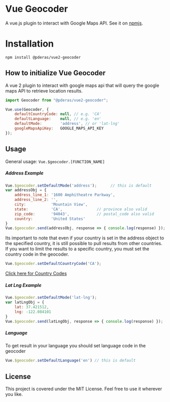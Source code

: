# Vue Geocoder
A vue.js plugin to interact with Google Maps API. See it on [npmjs](https://www.npmjs.com/package/@pderas/vue2-geocoder).

# Installation
```npm install @pderas/vue2-geocoder```

## How to initialize Vue Geocoder
A vue 2 plugin to interact with google maps api that will query the google maps API to retrieve location results.

```javascript
import Geocoder from "@pderas/vue2-geocoder";

Vue.use(Geocoder, {
    defaultCountryCode: null, // e.g. 'CA'
    defaultLanguage:    null, // e.g. 'en'
    defaultMode:        'address', // or 'lat-lng'
    googleMapsApiKey:   GOOGLE_MAPS_API_KEY
});
```
## Usage
General usage: ```Vue.$geocoder.[FUNCTION_NAME]```

##### Address Example
```javascript
Vue.$geocoder.setDefaultMode('address');      // this is default
var addressObj = {
    address_line_1: '1600 Amphitheatre Parkway',
    address_line_2: '',
    city:           'Mountain View',
    state:          'CA',               // province also valid
    zip_code:       '94043',            // postal_code also valid
    country:        'United States'
}
Vue.$geocoder.send(addressObj, response => { console.log(response) });
```

Its important to note that even if your country is set in the address object to the specified country, it is still possible to pull results from other countries. If you want to limit the results to a specific country, you must set the country code in the geocoder.
```javascript
Vue.$geocoder.setDefaultCountryCode('CA');
```
[Click here for Country Codes](https://developers.google.com/maps/coverage)

##### Lat Lng Example
```javascript
Vue.$geocoder.setDefaultMode('lat-lng');
var latLngObj = {
    lat: 37.421512,
    lng: -122.084101
}
Vue.$geocoder.send(latLngObj, response => { console.log(response) });
```

##### Language
To get result in your language you should set language code in the geocoder
```javascript
Vue.$geocoder.setDefaultLanguage('en') // this is default
```

## License
This project is covered under the MIT License. Feel free to use it wherever you like.

